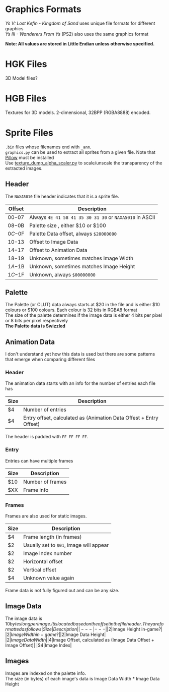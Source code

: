 # Graphics Formats

*Ys V: Lost Kefin - Kingdom of Sand* uses unique file formats for different graphics  
*Ys III - Wanderers From Ys* (PS2) also uses the same graphics format

**Note: All values are stored in Little Endian unless otherwise specified.**

# HGK Files

3D Model files?

# HGB Files

Textures for 3D models. 2-dimensional, 32BPP (RGBA8888) encoded.

# Sprite Files

`.bin` files whose filenames end with `_anm`.  
`graphics.py` can be used to extract all sprites from a given file. Note that [Pillow](https://pillow.readthedocs.io/en/stable/) must be installed  
Use [texture_dump_alpha_scaler.py](https://github.com/PCSX2/pcsx2/blob/master/tools/texture_dump_alpha_scaler.py) to scale/unscale the transparency of the extracted images.

## Header

The `NAXA5010` file header indicates that it is a sprite file.

|Offset|Description|
|---|---|
|$00-$07|Always `4E 41 58 41 35 30 31 30` or `NAXA5010` in ASCII|
|$08-$0B|Palette size , either $10 or $100|
|$0C-$0F|Palette Data offset, always `$20000000`|
|$10-$13|Offset to Image Data|
|$14-$17|Offset to Animation Data|
|$18-$19|Unknown, sometimes matches Image Width|
|$1A-$1B|Unknown, sometimes matches Image Height|
|$1C-$1F|Unknown, always `$00000000`|

## Palette

The Palette (or CLUT) data always starts at $20 in the file and is either $10 colours or $100 colours. Each colour is 32 bits in RGBA8 format  
The size of the palette determines if the image data is either 4 bits per pixel or 8 bits per pixel respectively  
**The Palette data is Swizzled**

## Animation Data

I don't understand yet how this data is used but there are some patterns that emerge when comparing different files

### Header

The animation data starts with an info for the number of entries each file has

|Size|Description|
|---|---|
|$4|Number of entries |
|$4|Entry offset, calculated as (Animation Data Offest + Entry Offset)|

The header is padded with `FF FF FF FF`.

### Entry

Entries can have multiple frames

|Size|Description|
|---|---|
|$10|Number of frames|
|$XX|Frame info|

### Frames

Frames are also used for static images.

|Size|Description|
|---|---|
|$4|Frame length (in frames)|
|$2|Usually set to `$01`, image will appear|
|$2|Image Index number|
|$2|Horizontal offset|
|$2|Vertical offset|
|$4|Unknown value again|

Frame data is not fully figured out and can be any size.

## Image Data

The image data is $10 bytes long per image. It is located based on the offset in the file header. They are formatted as follows
|Size|Description|
|---|---|
|$2|Image Height in-game?|
|$2|Image Width in-game?|
|$2|Image Data Height|
|$2|Image Data Width|
|$4|Image Offset, calculated as (Image Data Offset + Image Offset)|
|$4|Image Index|

## Images

Images are indexed on the palette info.  
The size (in bytes) of each image's data is Image Data Width * Image Data Height
